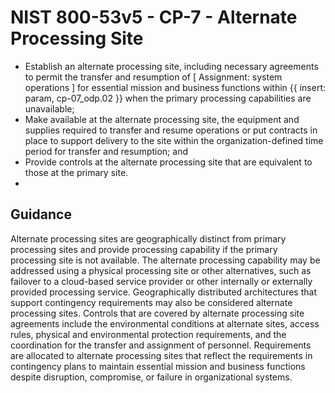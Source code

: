 # NIST 800-53v5 - CP-7 - Alternate Processing Site
- Establish an alternate processing site, including necessary agreements to permit the transfer and resumption of \[ Assignment: system operations \] for essential mission and business functions within {{ insert: param, cp-07_odp.02 }} when the primary processing capabilities are unavailable;
- Make available at the alternate processing site, the equipment and supplies required to transfer and resume operations or put contracts in place to support delivery to the site within the organization-defined time period for transfer and resumption; and
- Provide controls at the alternate processing site that are equivalent to those at the primary site.
- 
## Guidance
Alternate processing sites are geographically distinct from primary processing sites and provide processing capability if the primary processing site is not available. The alternate processing capability may be addressed using a physical processing site or other alternatives, such as failover to a cloud-based service provider or other internally or externally provided processing service. Geographically distributed architectures that support contingency requirements may also be considered alternate processing sites. Controls that are covered by alternate processing site agreements include the environmental conditions at alternate sites, access rules, physical and environmental protection requirements, and the coordination for the transfer and assignment of personnel. Requirements are allocated to alternate processing sites that reflect the requirements in contingency plans to maintain essential mission and business functions despite disruption, compromise, or failure in organizational systems.
